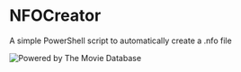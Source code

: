 # NFOCreator
A simple PowerShell script to automatically create a .nfo file

![Powered by The Movie Database](https://www.themoviedb.org/static_cache/v4/logos/408x161-powered-by-rectangle-green-bb4301c10ddc749b4e79463811a68afebeae66ef43d17bcfd8ff0e60ded7ce99.png)
